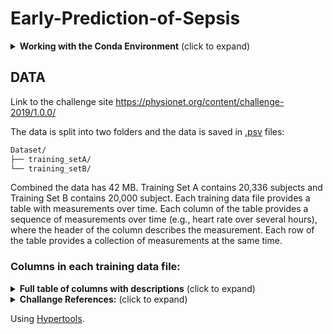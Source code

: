 # Early-Prediction-of-Sepsis

<details>
<summary><b>Working with the Conda Environment</b> (click to expand)</summary>
<br>

## Setting Up the Conda Environment

This project uses a conda environment to manage dependencies. To set up the environment on your local machine, follow these steps:

1. **Install Miniconda or Anaconda**:

   If you haven't already, install Miniconda or Anaconda on your machine. Visit [Miniconda](https://docs.conda.io/en/latest/miniconda.html) or [Anaconda](https://www.anaconda.com/products/individual) for installation instructions.

2. **Create the Environment**:

   Navigate to the project directory and run the following command to create a conda environment from the `environment.yml` file:

```bash
conda env create -f environment.yml
```

3. **Activate the Environment**:

    Once the environment is created, you can activate it using:

```bash
conda activate myenv
```

Replace `myenv` with the name of the environment specified in the `environment.yml` file.

## Working with the Conda Environment

### Installing Additional Packages

If you need to install additional packages, make sure to activate the environment and use:

```bash
conda install package-name
```

Or, if the package is only available via pip (still check installation guide for the specific package):

```bash
pip install package-name
```

There may be other ways to install a package for example using `conda-forge`  ( `conda install package -c conda-forge` ) so always look for instructions online.

### Updating the Environment

If you've added new packages or made other changes to the environment that you want to share with the team, you can update the `environment.yml` file by running:

```bash
conda env export --from-history > environment.yml
```

**Note:** The yml file contains `prefix` field which relates to the path of the environment **locally**, conda however, doesn't care and besides manually deleting the line there doens't seem to be a way to avoid creating that line when exporting.

**Note:** Use the `--from-history` flag to only include packages you've explicitly installed, avoiding platform-specific packages in the environment file.

### Sharing Changes

After updating the `environment.yml` file, commit and push the changes to the GitHub repository so the team members can update their environments by running:

```bash
conda env update --file environment.yml --prune
```

The `--prune` option removes any dependencies that are no longer needed from the environment.

### Adding conda environment to JupyterLab

To make your conda environment visible to JupyterLab you need to add your environment by creating a kernel spec:

```bash
python -m ipykernel install --user --name YourEnvironmentName --display-name "Display Name"
```

### Running JupyterLab

1. Intall JupyterLab:

```bash
pip3 install jupyter
```

2. Navigate to the notebooks directory:

```bash
cd notebooks
```

3. Run JupyterLab

```bash
jupyter lab
```

</details>

## DATA

Link to the challenge site https://physionet.org/content/challenge-2019/1.0.0/

The data is split into two folders and the data is saved in [.psv](https://docs.amperity.com/reference/format_psv.html) files:

```sh
Dataset/
├── training_setA/
└── training_setB/
```

Combined the data has 42 MB. Training Set A contains 20,336 subjects and Training Set B contains 20,000 subject. Each training data file provides a table with measurements over time. Each column of the table provides a sequence of measurements over time (e.g., heart rate over several hours), where the header of the column describes the measurement. Each row of the table provides a collection of measurements at the same time.

### Columns in each training data file:

<details>
<summary><b>Full table of columns with descriptions</b> (click to expand)</summary>
<br>

| Variable Name       | Description                                                               |
|---------------------|---------------------------------------------------------------------------|
**Vital Signs (columns 1-8)**
| HR                  | Heart rate (beats per minute)                                             |
| O2Sat               | Pulse oximetry (%)                                                        |
| Temp                | Temperature (Deg C)                                                       |
| SBP                 | Systolic BP (mm Hg)                                                       |
| MAP                 | Mean arterial pressure (mm Hg)                                            |
| DBP                 | Diastolic BP (mm Hg)                                                      |
| Resp                | Respiration rate (breaths per minute)                                     |
| EtCO2               | End tidal carbon dioxide (mm Hg)                                          |
**Laboratory Values (columns 9-34)**
| BaseExcess          | Measure of excess bicarbonate (mmol/L)                                    |
| HCO3                | Bicarbonate (mmol/L)                                                      |
| FiO2                | Fraction of inspired oxygen (%)                                           |
| pH                  | N/A                                                                       |
| PaCO2               | Partial pressure of carbon dioxide from arterial blood (mm Hg)            |
| SaO2                | Oxygen saturation from arterial blood (%)                                 |
| AST                 | Aspartate transaminase (IU/L)                                             |
| BUN                 | Blood urea nitrogen (mg/dL)                                               |
| Alkalinephos        | Alkaline phosphatase (IU/L)                                               |
| Calcium             | (mg/dL)                                                                   |
| Chloride            | (mmol/L)                                                                  |
| Creatinine          | (mg/dL)                                                                   |
| Bilirubin_direct    | Bilirubin direct (mg/dL)                                                  |
| Glucose             | Serum glucose (mg/dL)                                                     |
| Lactate             | Lactic acid (mg/dL)                                                       |
| Magnesium           | (mmol/dL)                                                                 |
| Phosphate           | (mg/dL)                                                                   |
| Potassium           | (mmol/L)                                                                  |
| Bilirubin_total     | Total bilirubin (mg/dL)                                                   |
| TroponinI           | Troponin I (ng/mL)                                                        |
| Hct                 | Hematocrit (%)                                                            |
| Hgb                 | Hemoglobin (g/dL)                                                         |
| PTT                 | Partial thromboplastin time (seconds)                                     |
| WBC                 | Leukocyte count (count*10^3/µL)                                           |
| Fibrinogen          | (mg/dL)                                                                   |
| Platelets           | (count*10^3/µL)                                                           |
**Demographics (columns 35-40)**
| Age                 | Years (100 for patients 90 or above)                                      |
| Gender              | Female (0) or Male (1)                                                    |
| Unit1               | Administrative identifier for ICU unit (MICU)                             |
| Unit2               | Administrative identifier for ICU unit (SICU)                             |
| HospAdmTime         | Hours between hospital admit and ICU admit                                |
| ICULOS              | ICU length-of-stay (hours since ICU admit)                                |
**Outcome (column 41)**
| SepsisLabel         | For sepsis patients, SepsisLabel is 1 if t≥tsepsis-6 and 0 if t<tsepsis-6. For non-sepsis patients, SepsisLabel is 0. |

</details>

<details>
<summary><b>Challange References:</b> (click to expand)</summary>
<br>

1. **The Signature-Based Model for Early Detection of Sepsis From Electronic Health Records in the Intensive Care Unit**

   [link](https://physionet.org/content/challenge-2019/1.0.0/papers/CinC2019-014.pdf)

   - **Team**: James Morrill, Andrey Kormilitzin, Alejo Nevado-Holgado, Sumanth Swaminathan, Sam Howison, Terry Lyons (University of Oxford, Iterex Therapeutics)
   - **Abstract**: Introduced a signature-based regression model for sepsis detection from ICU patient data, achieving the highest utility function score (0.360) and ranking 1st in the PhysioNet Challenge 2019. The model utilizes gradient boosting machines and signature features from patient time-series data to predict sepsis risk at every time interval post-admission.

   #### What the Team Did

   - Developed a new machine learning approach using signature transformation to extract features from time-series physiological data of ICU patients, enhancing prediction accuracy for sepsis onset.
   - Implemented a gradient boosting machine algorithm that leverages both current time-point data and extracted signature features to model sepsis effects longitudinally.
   - Conducted a detailed analysis of various feature sets, including hand-crafted features and signature transformations, to evaluate their predictive power and impact on model performance.
   - Employed stratified 5-fold cross-validation and light gbm for model training and validation, optimizing for a utility score that considers the trade-offs between true positives, false positives, and timely prediction.

   #### What They Found Useful

   - Signature features significantly improved model performance by providing a comprehensive summary of longitudinal physiological measurements, distinguishing between septic and non-septic cases effectively.
   - The inclusion of hand-crafted features, such as ShockIndex and BUN/CR ratios, alongside signature transformations, showcased a systematic improvement in predicting sepsis risk.
   - The model achieved an AUC ROC of 0.868, demonstrating its efficacy in screening for sepsis risk with the ability to predict sepsis cases correctly in 65.3% of instances, often well before the onset.

   #### Challenges and Limitations

   - Despite the model's high utility score and AUC ROC, achieving the desired balance between sensitivity and specificity for clinical application remains a challenge, particularly in predicting sepsis within the crucial 6-hour window prior to onset.
   - The study focuses on the utility function optimization, which might not fully encapsulate the clinical nuances of sepsis prediction and management within the ICU setting.

   #### Future Directions

   - Explore the potential of signature-based models in other clinical prediction tasks, leveraging the method's ability to process complex time-series data effectively.
   - Investigate the integration of more diverse data sources and feature engineering techniques to further enhance the predictive accuracy and timeliness of sepsis detection.
   - Evaluate the model's performance in a real-world clinical setting, focusing on its utility as a decision-support tool for healthcare professionals in the intensive care unit.

5. ****
   
   [link](https://physionet.org/content/challenge-2019/1.0.0/papers/CinC2019-280.pdf)


6. **Early Prediction of Sepsis Using Gradient Boosting Decision Trees with Optimal Sample Weighting**

   [link](https://physionet.org/content/challenge-2019/1.0.0/papers/CinC2019-459.pdf)

   - **Team**: Ibrahim Hammoud, IV Ramakrishnan, Mark Henry (Stony Brook University)
   - **Abstract**: The team developed a model for early sepsis prediction using an ensemble of gradient boosting decision trees, trained with weighted binary cross-entropy loss. The model uses a fixed-size feature vector from the last 20 hours of patient data, with imputation mimicking real-time healthcare information. The model was tuned and evaluated through 5-fold cross-validation, achieving a 6th rank out of 78 in the PhysioNet/Computing in Cardiology Challenge 2019.

   #### What the Team Did

   - Proposed a method to train an ensemble of gradient boosting decision trees for early sepsis prediction, focusing on a weighted binary cross-entropy loss to handle the unique challenges of sepsis data.
   - Developed a fixed-size feature vector based on the last 20 hours of data for each patient, incorporating a real-time imputation scheme that simulates the information available to healthcare professionals.
   - Employed 5-fold cross-validation for hyper-parameter tuning and model evaluation, aiming for the maximum utility score on the training set to guide the selection of the evaluation set threshold.

   #### What They Found Useful

   - The use of weighted binary cross-entropy loss was pivotal in handling the imbalance and specificity of the sepsis prediction challenge, allowing for the efficient training of the model.
   - Real-time imputation and fixed-size feature vectors were effective in mimicking the decision-making environment of healthcare professionals, providing a more realistic basis for the model's predictions.
   - Early prediction of sepsis showed potential for significant impact, with the model achieving a notable rank in the challenge, demonstrating the viability of gradient boosting decision trees for this application.

   #### Challenges and Limitations

   - The fixed-size window of 20 hours for feature vectors, while computationally necessary, might have limited the model's ability to utilize more extended historical data potentially beneficial for prediction accuracy.
   - Despite achieving a high rank, the model encountered challenges with a high false positive rate and variance in score distribution among positive patients, indicating room for optimization in threshold setting and score calibration.
   - The heavy reliance on the challenge's utility function for model training and evaluation may have introduced biases or artifacts in prediction behavior, emphasizing the need for further exploration of alternative metrics and methods.

   #### Future Directions

   - Investigating sequence models like LSTMs for their potential to incorporate both short-term and long-term information from real-time signals, addressing the limitations of fixed-size feature vectors.
   - Exploring alternative metrics, scoring functions, and models to improve early prediction tasks, aiming to optimize real-time prediction settings more effectively.
   - Continued examination of the impacts of utility functions on model outputs and prediction timing to refine and enhance early sepsis prediction approaches.

   ### Notable Mention:

   ### Time-Specific Metalearners for the Early Prediction of Sepsis

   [link](https://physionet.org/content/challenge-2019/1.0.0/papers/CinC2019-029.pdf)

   - **Team**: Marcus Vollmer, Christian F Luz, Philipp Sodmann, Bhanu Sinha, Sven-Olaf Kuhn (University Medicine Greifswald, University of Groningen, University Medical Center Groningen)
   - **Abstract**: Proposed a novel approach to predict sepsis 6 hours prior to onset using time-specific stacked ensembles and a non-specific XGBoost model, trained on ICU data from the 2019 PhysioNet Challenge. Despite the challenges of imprecise and incomplete data, the models demonstrated potential in sepsis prediction with a normalized utility score of 0.394 for the XGBoost model.

   #### What the Team Did

   - Developed time-specific metalearners and a general XGBoost model to predict sepsis in ICU patients 6 hours before onset, leveraging a dataset of 40,336 ICU stays.
   - Employed extensive data cleaning, feature engineering, and rolling window techniques to build robust features from clinical scores (e.g., SOFA, qSOFA, SIRS) and physiological data.
   - Evaluated model performance using task-specific utility functions and assessed variable importance to identify key predictors of sepsis.
   - Conducted a triple data split for training, validation, and testing, optimizing model parameters and threshold selection for binary classification (sepsis/no sepsis).

   #### What They Found Useful

   - Time-specific metalearners allowed for nuanced prediction by adapting to the dynamic clinical landscape and varying sepsis prevalence throughout ICU stays.
   - Feature engineering, particularly the generation of rolling window features and clinical scores, proved crucial in capturing the temporal dynamics of sepsis.
   - The non-specific XGBoost model achieved a notable utility score, demonstrating the effectiveness of machine learning techniques over traditional clinical scores for sepsis prediction.
   - Variables such as ventilation status, white blood cell count, and partial thromboplastin time emerged as significant predictors, highlighting their clinical relevance in early sepsis detection.

   #### Challenges and Limitations

   - Handling the imprecision and incompleteness of ICU data posed significant challenges, necessitating sophisticated data cleaning and imputation strategies.
   - Time-specific metalearners, while promising, exhibited limitations in threshold selection, affecting their overall performance compared to the non-specific model.
   - The study did not participate in the official PhysioNet Challenge, limiting external validation and comparison with other state-of-the-art models.

   #### Future Directions

   - Further research is needed to refine time-specific metalearning approaches, possibly by incorporating more granular temporal analysis and advanced feature engineering techniques.
   - Exploring the integration of additional data sources, such as genetic or immunological markers, could enhance model sensitivity and specificity for sepsis prediction.
   - Deployment and real-world validation of these models in ICU settings are essential steps toward assessing their clinical utility and impact on patient outcomes.


</details>

Using [Hypertools](https://hypertools.readthedocs.io/en/latest/auto_examples/plot_PPCA.html).